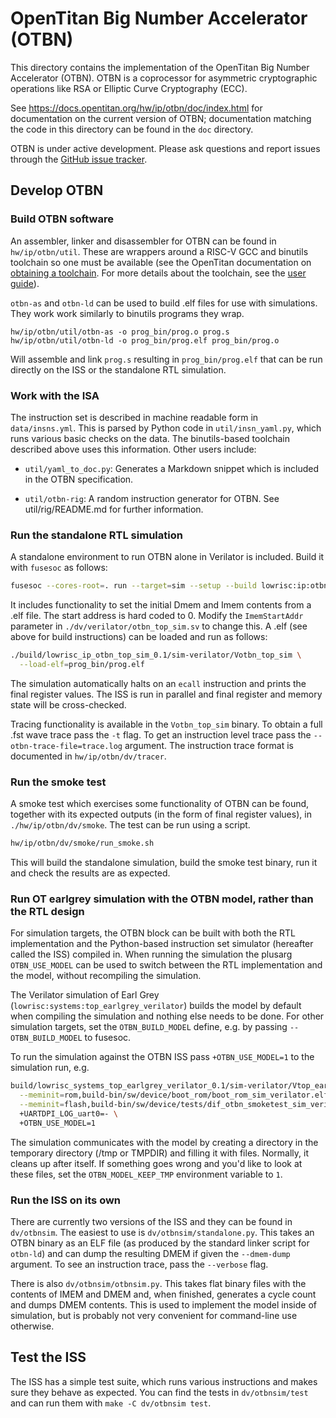 # OpenTitan Big Number Accelerator (OTBN)

This directory contains the implementation of the OpenTitan Big Number
Accelerator (OTBN). OTBN is a coprocessor for asymmetric cryptographic
operations like RSA or Elliptic Curve Cryptography (ECC).

See https://docs.opentitan.org/hw/ip/otbn/doc/index.html for documentation on
the current version of OTBN; documentation matching the code in this directory
can be found in the `doc` directory.

OTBN is under active development. Please ask questions and report issues
through the [GitHub issue tracker](https://github.com/lowRISC/opentitan/issues).

## Develop OTBN

### Build OTBN software

An assembler, linker and disassembler for OTBN can be found in
`hw/ip/otbn/util`. These are wrappers around a RISC-V GCC and binutils toolchain
so one must be available (see the OpenTitan documentation on [obtaining a
toolchain](https://docs.opentitan.org/doc/ug/install_instructions/#software-development).
For more details about the toolchain, see the [user
guide](https://docs.opentitan.org/doc/ug/otbn_sw)).

`otbn-as` and `otbn-ld` can be used to build .elf files for use with
simulations. They work work similarly to binutils programs they wrap.

```
hw/ip/otbn/util/otbn-as -o prog_bin/prog.o prog.s
hw/ip/otbn/util/otbn-ld -o prog_bin/prog.elf prog_bin/prog.o
```

Will assemble and link `prog.s` resulting in `prog_bin/prog.elf` that can be run
directly on the ISS or the standalone RTL simulation.

### Work with the ISA

The instruction set is described in machine readable form in
`data/insns.yml`. This is parsed by Python code in
`util/insn_yaml.py`, which runs various basic checks on the data. The
binutils-based toolchain described above uses this information. Other
users include:

  - `util/yaml_to_doc.py`: Generates a Markdown snippet which is included in
    the OTBN specification.

  - `util/otbn-rig`: A random instruction generator for OTBN. See
    util/rig/README.md for further information.

### Run the standalone RTL simulation
A standalone environment to run OTBN alone in Verilator is included. Build it
with `fusesoc` as follows:

```sh
fusesoc --cores-root=. run --target=sim --setup --build lowrisc:ip:otbn_top_sim
```

It includes functionality to set the initial Dmem and Imem contents from a .elf
file. The start address is hard coded to 0. Modify the `ImemStartAddr` parameter
in `./dv/verilator/otbn_top_sim.sv` to change this. A .elf (see above for build
instructions) can be loaded and run as follows:

```sh
./build/lowrisc_ip_otbn_top_sim_0.1/sim-verilator/Votbn_top_sim \
  --load-elf=prog_bin/prog.elf
```

The simulation automatically halts on an `ecall` instruction and prints the
final register values. The ISS is run in parallel and final register and memory
state will be cross-checked.

Tracing functionality is available in the `Votbn_top_sim` binary. To obtain a
full .fst wave trace pass the `-t` flag. To get an instruction level trace pass
the `--otbn-trace-file=trace.log` argument. The instruction trace format is
documented in `hw/ip/otbn/dv/tracer`.

### Run the smoke test

A smoke test which exercises some functionality of OTBN can be found, together
with its expected outputs (in the form of final register values), in
`./hw/ip/otbn/dv/smoke`. The test can be run using a script.

```sh
hw/ip/otbn/dv/smoke/run_smoke.sh
```

This will build the standalone simulation, build the smoke test binary, run it
and check the results are as expected.

### Run OT earlgrey simulation with the OTBN model, rather than the RTL design

For simulation targets, the OTBN block can be built with both the RTL
implementation and the Python-based instruction set simulator (hereafter called
the ISS) compiled in. When running the simulation the plusarg `OTBN_USE_MODEL`
can be used to switch between the RTL implementation and the model, without
recompiling the simulation.

The Verilator simulation of Earl Grey (`lowrisc:systems:top_earlgrey_verilator`)
builds the model by default when compiling the simulation and nothing else needs
to be done. For other simulation targets, set the `OTBN_BUILD_MODEL` define,
e.g. by passing `--OTBN_BUILD_MODEL` to fusesoc.

To run the simulation against the OTBN ISS pass `+OTBN_USE_MODEL=1` to the
simulation run, e.g.

```sh
build/lowrisc_systems_top_earlgrey_verilator_0.1/sim-verilator/Vtop_earlgrey_verilator \
  --meminit=rom,build-bin/sw/device/boot_rom/boot_rom_sim_verilator.elf  \
  --meminit=flash,build-bin/sw/device/tests/dif_otbn_smoketest_sim_verilator.elf \
  +UARTDPI_LOG_uart0=- \
  +OTBN_USE_MODEL=1
```

The simulation communicates with the model by creating a directory in
the temporary directory (/tmp or TMPDIR) and filling it with files.
Normally, it cleans up after itself. If something goes wrong and you'd
like to look at these files, set the `OTBN_MODEL_KEEP_TMP` environment
variable to `1`.

### Run the ISS on its own

There are currently two versions of the ISS and they can be found in
`dv/otbnsim`. The easiest to use is `dv/otbnsim/standalone.py`. This
takes an OTBN binary as an ELF file (as produced by the standard
linker script for `otbn-ld`) and can dump the resulting DMEM if given
the `--dmem-dump` argument. To see an instruction trace, pass the
`--verbose` flag.

There is also `dv/otbnsim/otbnsim.py`. This takes flat binary files
with the contents of IMEM and DMEM and, when finished, generates a
cycle count and dumps DMEM contents. This is used to implement the
model inside of simulation, but is probably not very convenient for
command-line use otherwise.

## Test the ISS

The ISS has a simple test suite, which runs various instructions and
makes sure they behave as expected. You can find the tests in
`dv/otbnsim/test` and can run them with `make -C dv/otbnsim test`.

